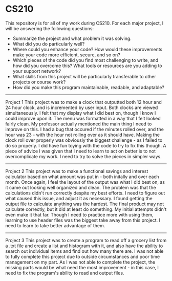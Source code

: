 # CS210

This repository is for all of my work during CS210.  For each major project, I will be answering the following questions:
- Summarize the project and what problem it was solving.
- What did you do particularly well?
- Where could you enhance your code? How would these improvements make your code more efficient, secure, and so on?
- Which pieces of the code did you find most challenging to write, and how did you overcome this? What tools or resources are you adding to your support network?
- What skills from this project will be particularly transferable to other projects or course work?
- How did you make this program maintainable, readable, and adaptable?

- --------------------------------------------------------------------------------------------------------------------------------------------------------------------
Project 1
This project was to make a clock that outputted both 12 hour and 24 hour clock, and is incremented by user input.  Both clocks are viewed simultaneously.
I felt that my display what I did best on, though I know I could improve upon it.  The menu was formatted in a way that I felt looked fairly clean.
My professor actually mentioned the main thing I need to improve on this.  I had a bug that occured if the minutes rolled over, and the hour was 23 - with the hour not rolling over as it should have.
Making the clock roll over properly was obviously the biggest challenge - as I failed to do so properly.  I did have fun toying with the code to try to fix this though.
A piece of advice I was given that I need to learn to act on better is to not overcomplicate my work.  I need to try to solve the pieces in simpler ways.

- --------------------------------------------------------------------------------------------------------------------------------------------------------------------
Project 2
This project was to make a functional savings and interest calculator based on what amount was put in - both initally and over each month.
Once again, I feel the layout of the output was what I did best on, as it came out looking well organized and clean.
The problem was that the calculations didn't run correctly despite my best efforts.  I need to figure out what caused this issue, and adjust it as necessary.
I found getting the output file to calculate anything was the hardest.  The final product may not calculate correctly, but it did at least do something.  My initial attempts didn't even make it that far.
Though I need to practice more with using them, learning to use header files was the biggest take away from this project.  I need to learn to take better advantage of them.

- --------------------------------------------------------------------------------------------------------------------------------------------------------------------
Project 3
This project was to create a program to read off a grocery list from a .txt file and create a list and histogram with it, and also have the ability to search out individual items and find out how many there are.
I was not able to fully complete this project due to outside circumstances and poor time management on my part.
As I was not able to complete the project, the missing parts would be what need the most improvement - in this case, I need to fix the program's ability to read and output files.
